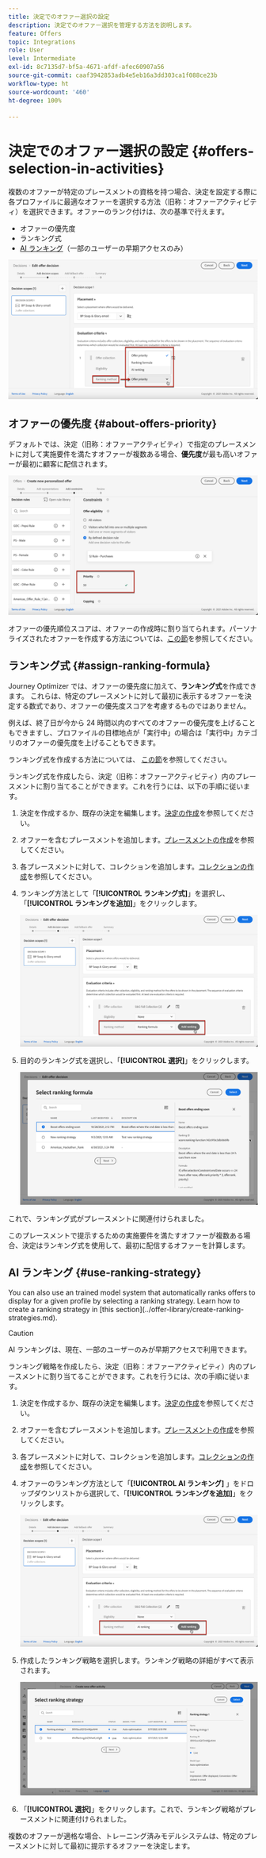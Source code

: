 ```yaml
---
title: 決定でのオファー選択の設定
description: 決定でのオファー選択を管理する方法を説明します。
feature: Offers
topic: Integrations
role: User
level: Intermediate
exl-id: 8c7135d7-bf5a-4671-afdf-afec60907a56
source-git-commit: caaf3942853adb4e5eb16a3dd303ca1f088ce23b
workflow-type: ht
source-wordcount: '460'
ht-degree: 100%

---
```


# 決定でのオファー選択の設定 {#offers-selection-in-activities}

複数のオファーが特定のプレースメントの資格を持つ場合、決定を設定する際に各プロファイルに最適なオファーを選択する方法（旧称：オファーアクティビティ）を選択できます。オファーのランク付けは、次の基準で行えます。
* オファーの優先度
* ランキング式
* [AI ランキング](#use-ranking-strategy)（一部のユーザーの早期アクセスのみ）

![](../../assets/offer-rank-by.png)

## オファーの優先度 {#about-offers-priority}

デフォルトでは、決定（旧称：オファーアクティビティ）で指定のプレースメントに対して実施要件を満たすオファーが複数ある場合、**優先度**&#x200B;が最も高いオファーが最初に顧客に配信されます。

![](../../assets/offer-priority.png)

オファーの優先順位スコアは、オファーの作成時に割り当てられます。パーソナライズされたオファーを作成する方法については、[この節](../offer-library/creating-personalized-offers.md)を参照してください。

## ランキング式 {#assign-ranking-formula}

Journey Optimizer では、オファーの優先度に加えて、**ランキング式**&#x200B;を作成できます。 これらは、特定のプレースメントに対して最初に表示するオファーを決定する数式であり、オファーの優先度スコアを考慮するものではありません。

例えば、終了日が今から 24 時間以内のすべてのオファーの優先度を上げることもできますし、プロファイルの目標地点が「実行中」の場合は「実行中」カテゴリのオファーの優先度を上げることもできます。

ランキング式を作成する方法については、 [この節](../offer-library/create-ranking-formulas.md)を参照してください。

ランキング式を作成したら、決定（旧称：オファーアクティビティ）内のプレースメントに割り当てることができます。これを行うには、以下の手順に従います。

1. 決定を作成するか、既存の決定を編集します。[決定の作成](../offer-activities/create-offer-activities.md)を参照してください。

1. オファーを含むプレースメントを追加します。[プレースメントの作成](../offer-library/creating-placements.md)を参照してください。

1. 各プレースメントに対して、コレクションを追加します。[コレクションの作成](../offer-library/creating-collections.md)を参照してください。

1. ランキング方法として「**[!UICONTROL ランキング式]**」を選択し、「**[!UICONTROL ランキングを追加]**」をクリックします。

   ![](../../assets/offer-activity-ranking.png)

1. 目的のランキング式を選択し、「**[!UICONTROL 選択]**」をクリックします。

   ![](../../assets/ranking-selection.png)

これで、ランキング式がプレースメントに関連付けられました。

このプレースメントで提示するための実施要件を満たすオファーが複数ある場合、決定はランキング式を使用して、最初に配信するオファーを計算します。

## AI ランキング {#use-ranking-strategy}

<!--If you are an [Adobe Experience Platform](https://experienceleague.adobe.com/docs/experience-platform/landing/home.html){target="_blank"} user leveraging the **Offer Decisioning** application service,-->You can also use an trained model system that automatically ranks offers to display for a given profile by selecting a ranking strategy. Learn how to create a ranking strategy in [this section](../offer-library/create-ranking-strategies.md).

>[!CAUTION]
>
>AI ランキングは、現在、一部のユーザーのみが早期アクセスで利用できます。

ランキング戦略を作成したら、決定（旧称：オファーアクティビティ）内のプレースメントに割り当てることができます。これを行うには、次の手順に従います。

1. 決定を作成するか、既存の決定を編集します。[決定の作成](../offer-activities/create-offer-activities.md)を参照してください。

1. オファーを含むプレースメントを追加します。[プレースメントの作成](../offer-library/creating-placements.md)を参照してください。

1. 各プレースメントに対して、コレクションを追加します。[コレクションの作成](../offer-library/creating-collections.md)を参照してください。

1. オファーのランキング方法として「**[!UICONTROL AI ランキング]** 」をドロップダウンリストから選択して、「**[!UICONTROL ランキングを追加]**」をクリックします。

   ![](../../assets/ranking-selection-ai-ranking.png)

1. 作成したランキング戦略を選択します。ランキング戦略の詳細がすべて表示されます。

   ![](../../assets/ranking-selection-ai-ranking-selected.png)

1. 「**[!UICONTROL 選択]**」をクリックします。これで、ランキング戦略がプレースメントに関連付けられました。

複数のオファーが適格な場合、トレーニング済みモデルシステムは、特定のプレースメントに対して最初に提示するオファーを決定します。

<!--Result? Describe the impact for the user, i.e. what's the effect of selecting this ranking strategy for this collection/placement.-->

<!--Click **[!UICONTROL Next]** to confirm and save your decision.-->
